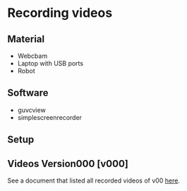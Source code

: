 # Recording videos

## Material
* Webcbam 
* Laptop with USB ports
* Robot

## Software 
* guvcview
* simplescreenrecorder

## Setup

## Videos Version000 [v000]
See a document that listed all recorded videos of v00 [here](https://docs.google.com/document/d/1QwJ8f2T7esMzsISBIV1PaJP-eX2FP4VnNJYVzFxWyF8/edit#heading=h.xzd8utonudg7). 

